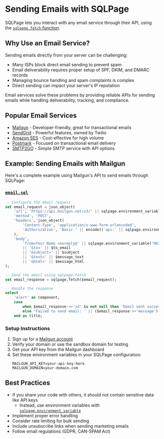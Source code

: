 # Sending Emails with SQLPage

SQLPage lets you interact with any email service through their API,
using the [`sqlpage.fetch` function](https://sql-page.com/functions.sql?function=fetch).

## Why Use an Email Service?

Sending emails directly from your server can be challenging:
- Many ISPs block direct email sending to prevent spam
- Email deliverability requires proper setup of SPF, DKIM, and DMARC records
- Managing bounce handling and spam complaints is complex
- Direct sending can impact your server's IP reputation

Email services solve these problems by providing reliable APIs for sending emails while handling deliverability, tracking, and compliance.

## Popular Email Services

- [Mailgun](https://www.mailgun.com/) - Developer-friendly, great for transactional emails
- [SendGrid](https://sendgrid.com/) - Powerful features, owned by Twilio
- [Amazon SES](https://aws.amazon.com/ses/) - Cost-effective for high volume
- [Postmark](https://postmarkapp.com/) - Focused on transactional email delivery
- [SMTP2GO](https://www.smtp2go.com/) - Simple SMTP service with API options

## Example: Sending Emails with Mailgun

Here's a complete example using Mailgun's API to send emails through SQLPage:

### [`email.sql`](./email.sql)
```sql
-- Configure the email request
set email_request = json_object(
    'url', 'https://api.mailgun.net/v3/' || sqlpage.environment_variable('MAILGUN_DOMAIN') || '/messages',
    'method', 'POST',
    'headers', json_object(
        'Content-Type', 'application/x-www-form-urlencoded',
        'Authorization', 'Basic ' || encode(('api:' || sqlpage.environment_variable('MAILGUN_API_KEY'))::bytea, 'base64')
    ),
    'body', 
        'from=Your Name <noreply@' || sqlpage.environment_variable('MAILGUN_DOMAIN') || '>'
        || '&to=' || $to_email
        || '&subject=' || $subject
        || '&text=' || $message_text
        || '&html=' || $message_html
);

-- Send the email using sqlpage.fetch
set email_response = sqlpage.fetch($email_request);

-- Handle the response
select 
    'alert' as component,
    case 
        when $email_response->>'id' is not null then 'Email sent successfully'
        else 'Failed to send email: ' || ($email_response->>'message')
    end as title;
```

### Setup Instructions

1. Sign up for a [Mailgun account](https://signup.mailgun.com/new/signup)
2. Verify your domain or use the sandbox domain for testing
3. Get your API key from the Mailgun dashboard
4. Set these environment variables in your SQLPage configuration:
   ```
   MAILGUN_API_KEY=your-api-key-here
   MAILGUN_DOMAIN=your-domain.com
   ```

## Best Practices

- If you share your code with others, it should not contain sensitive data like API keys
  - Instead, use environment variables with [`sqlpage.environment_variable`](https://sql-page.com/functions.sql?function=environment_variable)
- Implement proper error handling
- Consider rate limiting for bulk sending
- Include unsubscribe links when sending marketing emails
- Follow email regulations (GDPR, CAN-SPAM Act)
